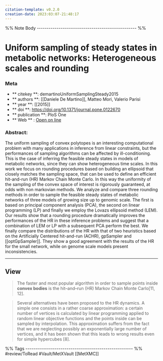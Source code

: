 ```yaml
---
citation-template: v0.2.0
creation-date: 2023:03:07-21:48:17
---
```



%% Note Body --------------------------------------------------- %%
# Uniform sampling of steady states in metabolic networks: Heterogeneous scales and rounding

### Meta
- ** citekey **: demartinoUniformSamplingSteady2015
- ** authors **: [[Daniele De Martino]], Matteo Mori, Valerio Parisi
- ** year **: [[2015]]
- ** doi **: https://doi.org/10.1371/journal.pone.0122670
- ** publication **: PloS One
- ** Web ** : [Open on line]()


### Abstract:
The uniform sampling of convex polytopes is an interesting computational problem with many applications in inference from linear constraints, but the performances of sampling algorithms can be affected by ill-conditioning. This is the case of inferring the feasible steady states in models of metabolic networks, since they can show heterogeneous time scales. In this work we focus on rounding procedures based on building an ellipsoid that closely matches the sampling space, that can be used to define an efficient hit-and-run (HR) Markov Chain Monte Carlo. In this way the uniformity of the sampling of the convex space of interest is rigorously guaranteed, at odds with non markovian methods. We analyze and compare three rounding methods in order to sample the feasible steady states of metabolic networks of three models of growing size up to genomic scale. The first is based on principal component analysis (PCA), the second on linear programming (LP) and finally we employ the Lovazs ellipsoid method (LEM). Our results show that a rounding procedure dramatically improves the performances of the HR in these inference problems and suggest that a combination of LEM or LP with a subsequent PCA perform the best. We finally compare the distributions of the HR with that of two heuristics based on the Artificially Centered hit-and-run (ACHR), gpSampler and [[optGpSampler]]. They show a good agreement with the results of the HR for the small network, while on genome scale models present inconsistencies.

---

## View

> The faster and most popular algorithm in order to sample points inside **convex bodies** is the hit–and–run (HR) Markov Chain Monte Carlo[11, 12].

> Several alternatives have been proposed to the HR dynamics. A simple one consists in a rather coarse approximation: a certain number of vertices is calculated by linear programming applied to random linear objective functions and the points inside can be sampled by interpolation. This approximation suffers from the fact that we are neglecting possibly an exponentially large number of vertices, and it has been shown that this leads to wrong results even for simple hypercubes [8].


%% Tags  ------------------------------------------------------- %%
#review/ToRead
#Vault/MetXVault 
[[MetXMC]]